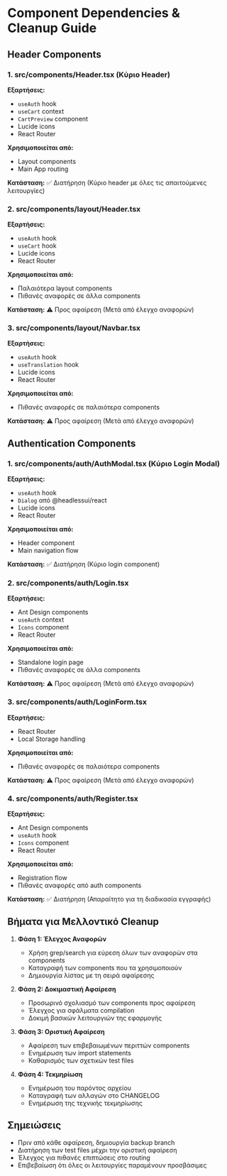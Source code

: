 # Component Dependencies & Cleanup Guide

## Header Components

### 1. src/components/Header.tsx (Κύριο Header)
**Εξαρτήσεις:**
- `useAuth` hook
- `useCart` context
- `CartPreview` component
- Lucide icons
- React Router

**Χρησιμοποιείται από:**
- Layout components
- Main App routing

**Κατάσταση:** ✅ Διατήρηση (Κύριο header με όλες τις απαιτούμενες λειτουργίες)

### 2. src/components/layout/Header.tsx
**Εξαρτήσεις:**
- `useAuth` hook
- `useCart` hook
- Lucide icons
- React Router

**Χρησιμοποιείται από:**
- Παλαιότερα layout components
- Πιθανές αναφορές σε άλλα components

**Κατάσταση:** ⚠️ Προς αφαίρεση (Μετά από έλεγχο αναφορών)

### 3. src/components/layout/Navbar.tsx
**Εξαρτήσεις:**
- `useAuth` hook
- `useTranslation` hook
- Lucide icons
- React Router

**Χρησιμοποιείται από:**
- Πιθανές αναφορές σε παλαιότερα components

**Κατάσταση:** ⚠️ Προς αφαίρεση (Μετά από έλεγχο αναφορών)

## Authentication Components

### 1. src/components/auth/AuthModal.tsx (Κύριο Login Modal)
**Εξαρτήσεις:**
- `useAuth` hook
- `Dialog` από @headlessui/react
- Lucide icons
- React Router

**Χρησιμοποιείται από:**
- Header component
- Main navigation flow

**Κατάσταση:** ✅ Διατήρηση (Κύριο login component)

### 2. src/components/auth/Login.tsx
**Εξαρτήσεις:**
- Ant Design components
- `useAuth` context
- `Icons` component
- React Router

**Χρησιμοποιείται από:**
- Standalone login page
- Πιθανές αναφορές σε άλλα components

**Κατάσταση:** ⚠️ Προς αφαίρεση (Μετά από έλεγχο αναφορών)

### 3. src/components/auth/LoginForm.tsx
**Εξαρτήσεις:**
- React Router
- Local Storage handling

**Χρησιμοποιείται από:**
- Πιθανές αναφορές σε παλαιότερα components

**Κατάσταση:** ⚠️ Προς αφαίρεση (Μετά από έλεγχο αναφορών)

### 4. src/components/auth/Register.tsx
**Εξαρτήσεις:**
- Ant Design components
- `useAuth` hook
- `Icons` component
- React Router

**Χρησιμοποιείται από:**
- Registration flow
- Πιθανές αναφορές από auth components

**Κατάσταση:** ✅ Διατήρηση (Απαραίτητο για τη διαδικασία εγγραφής)

## Βήματα για Μελλοντικό Cleanup

1. **Φάση 1: Έλεγχος Αναφορών**
   - Χρήση grep/search για εύρεση όλων των αναφορών στα components
   - Καταγραφή των components που τα χρησιμοποιούν
   - Δημιουργία λίστας με τη σειρά αφαίρεσης

2. **Φάση 2: Δοκιμαστική Αφαίρεση**
   - Προσωρινό σχολιασμό των components προς αφαίρεση
   - Έλεγχος για σφάλματα compilation
   - Δοκιμή βασικών λειτουργιών της εφαρμογής

3. **Φάση 3: Οριστική Αφαίρεση**
   - Αφαίρεση των επιβεβαιωμένων περιττών components
   - Ενημέρωση των import statements
   - Καθαρισμός των σχετικών test files

4. **Φάση 4: Τεκμηρίωση**
   - Ενημέρωση του παρόντος αρχείου
   - Καταγραφή των αλλαγών στο CHANGELOG
   - Ενημέρωση της τεχνικής τεκμηρίωσης

## Σημειώσεις
- Πριν από κάθε αφαίρεση, δημιουργία backup branch
- Διατήρηση των test files μέχρι την οριστική αφαίρεση
- Έλεγχος για πιθανές επιπτώσεις στο routing
- Επιβεβαίωση ότι όλες οι λειτουργίες παραμένουν προσβάσιμες 